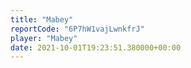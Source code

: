 ```yaml
---
title: "Mabey"
reportCode: "6P7hW1vajLwnkfrJ"
player: "Mabey"
date: 2021-10-01T19:23:51.380000+00:00
---
```

